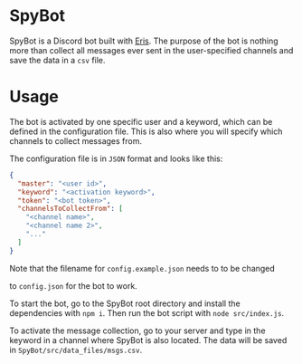 # SpyBot
SpyBot is a Discord bot built with [Eris](https://github.com/abalabahaha/eris).
The purpose of the bot is nothing more than collect all messages ever
sent in the user-specified channels and save the data in a `csv` file.

# Usage
The bot is activated by one specific user and a keyword, which can be
defined in the configuration file. This is also where you will specify
which channels to collect messages from.

The configuration file is in `JSON` format and looks like this:
```json
{
  "master": "<user id>",
  "keyword": "<activation keyword>",
  "token": "<bot token>",
  "channelsToCollectFrom": [
    "<channel name>",
    "<channel name 2>",
    "..."
  ]
}
```
Note that the filename for `config.example.json` needs to to be changed

to `config.json` for the bot to work.

To start the bot, go to the SpyBot root directory and install the
dependencies with `npm i`.
Then run the bot script with `node src/index.js`.

To activate the message collection, go to your server and type in the
keyword in a channel where SpyBot is also located. The data will be
saved in `SpyBot/src/data_files/msgs.csv`.
